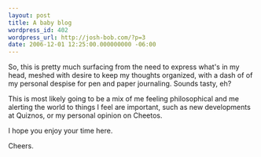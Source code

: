```yaml
---
layout: post
title: A baby blog
wordpress_id: 402
wordpress_url: http://josh-bob.com/?p=3
date: 2006-12-01 12:25:00.000000000 -06:00
---
```

So, this is pretty much surfacing from the need to express what's in my head, meshed with desire to keep my thoughts organized, with a dash of of my personal despise for pen and paper journaling. Sounds tasty, eh?

This is most likely going to be a mix of me feeling philosophical and me alerting the world to things I feel are important, such as new developments at Quiznos, or my personal opinion on Cheetos.

I hope you enjoy your time here.

Cheers.
